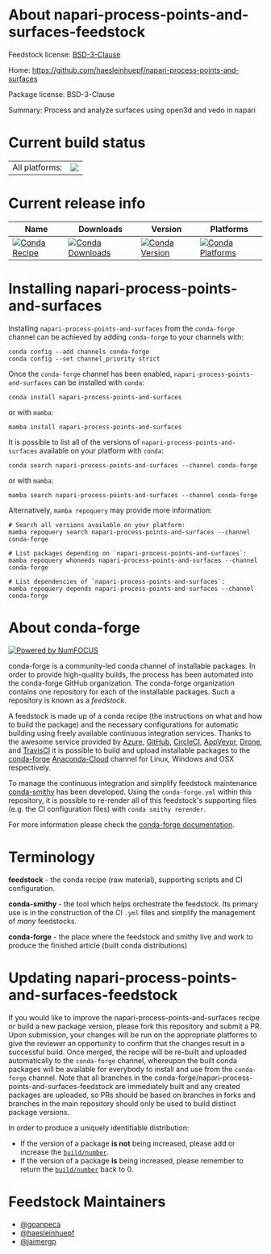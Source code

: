 About napari-process-points-and-surfaces-feedstock
==================================================

Feedstock license: [BSD-3-Clause](https://github.com/conda-forge/napari-process-points-and-surfaces-feedstock/blob/main/LICENSE.txt)

Home: https://github.com/haesleinhuepf/napari-process-points-and-surfaces

Package license: BSD-3-Clause

Summary: Process and analyze surfaces using open3d and vedo in napari

Current build status
====================


<table><tr><td>All platforms:</td>
    <td>
      <a href="https://dev.azure.com/conda-forge/feedstock-builds/_build/latest?definitionId=19161&branchName=main">
        <img src="https://dev.azure.com/conda-forge/feedstock-builds/_apis/build/status/napari-process-points-and-surfaces-feedstock?branchName=main">
      </a>
    </td>
  </tr>
</table>

Current release info
====================

| Name | Downloads | Version | Platforms |
| --- | --- | --- | --- |
| [![Conda Recipe](https://img.shields.io/badge/recipe-napari--process--points--and--surfaces-green.svg)](https://anaconda.org/conda-forge/napari-process-points-and-surfaces) | [![Conda Downloads](https://img.shields.io/conda/dn/conda-forge/napari-process-points-and-surfaces.svg)](https://anaconda.org/conda-forge/napari-process-points-and-surfaces) | [![Conda Version](https://img.shields.io/conda/vn/conda-forge/napari-process-points-and-surfaces.svg)](https://anaconda.org/conda-forge/napari-process-points-and-surfaces) | [![Conda Platforms](https://img.shields.io/conda/pn/conda-forge/napari-process-points-and-surfaces.svg)](https://anaconda.org/conda-forge/napari-process-points-and-surfaces) |

Installing napari-process-points-and-surfaces
=============================================

Installing `napari-process-points-and-surfaces` from the `conda-forge` channel can be achieved by adding `conda-forge` to your channels with:

```
conda config --add channels conda-forge
conda config --set channel_priority strict
```

Once the `conda-forge` channel has been enabled, `napari-process-points-and-surfaces` can be installed with `conda`:

```
conda install napari-process-points-and-surfaces
```

or with `mamba`:

```
mamba install napari-process-points-and-surfaces
```

It is possible to list all of the versions of `napari-process-points-and-surfaces` available on your platform with `conda`:

```
conda search napari-process-points-and-surfaces --channel conda-forge
```

or with `mamba`:

```
mamba search napari-process-points-and-surfaces --channel conda-forge
```

Alternatively, `mamba repoquery` may provide more information:

```
# Search all versions available on your platform:
mamba repoquery search napari-process-points-and-surfaces --channel conda-forge

# List packages depending on `napari-process-points-and-surfaces`:
mamba repoquery whoneeds napari-process-points-and-surfaces --channel conda-forge

# List dependencies of `napari-process-points-and-surfaces`:
mamba repoquery depends napari-process-points-and-surfaces --channel conda-forge
```


About conda-forge
=================

[![Powered by
NumFOCUS](https://img.shields.io/badge/powered%20by-NumFOCUS-orange.svg?style=flat&colorA=E1523D&colorB=007D8A)](https://numfocus.org)

conda-forge is a community-led conda channel of installable packages.
In order to provide high-quality builds, the process has been automated into the
conda-forge GitHub organization. The conda-forge organization contains one repository
for each of the installable packages. Such a repository is known as a *feedstock*.

A feedstock is made up of a conda recipe (the instructions on what and how to build
the package) and the necessary configurations for automatic building using freely
available continuous integration services. Thanks to the awesome service provided by
[Azure](https://azure.microsoft.com/en-us/services/devops/), [GitHub](https://github.com/),
[CircleCI](https://circleci.com/), [AppVeyor](https://www.appveyor.com/),
[Drone](https://cloud.drone.io/welcome), and [TravisCI](https://travis-ci.com/)
it is possible to build and upload installable packages to the
[conda-forge](https://anaconda.org/conda-forge) [Anaconda-Cloud](https://anaconda.org/)
channel for Linux, Windows and OSX respectively.

To manage the continuous integration and simplify feedstock maintenance
[conda-smithy](https://github.com/conda-forge/conda-smithy) has been developed.
Using the ``conda-forge.yml`` within this repository, it is possible to re-render all of
this feedstock's supporting files (e.g. the CI configuration files) with ``conda smithy rerender``.

For more information please check the [conda-forge documentation](https://conda-forge.org/docs/).

Terminology
===========

**feedstock** - the conda recipe (raw material), supporting scripts and CI configuration.

**conda-smithy** - the tool which helps orchestrate the feedstock.
                   Its primary use is in the construction of the CI ``.yml`` files
                   and simplify the management of *many* feedstocks.

**conda-forge** - the place where the feedstock and smithy live and work to
                  produce the finished article (built conda distributions)


Updating napari-process-points-and-surfaces-feedstock
=====================================================

If you would like to improve the napari-process-points-and-surfaces recipe or build a new
package version, please fork this repository and submit a PR. Upon submission,
your changes will be run on the appropriate platforms to give the reviewer an
opportunity to confirm that the changes result in a successful build. Once
merged, the recipe will be re-built and uploaded automatically to the
`conda-forge` channel, whereupon the built conda packages will be available for
everybody to install and use from the `conda-forge` channel.
Note that all branches in the conda-forge/napari-process-points-and-surfaces-feedstock are
immediately built and any created packages are uploaded, so PRs should be based
on branches in forks and branches in the main repository should only be used to
build distinct package versions.

In order to produce a uniquely identifiable distribution:
 * If the version of a package **is not** being increased, please add or increase
   the [``build/number``](https://docs.conda.io/projects/conda-build/en/latest/resources/define-metadata.html#build-number-and-string).
 * If the version of a package **is** being increased, please remember to return
   the [``build/number``](https://docs.conda.io/projects/conda-build/en/latest/resources/define-metadata.html#build-number-and-string)
   back to 0.

Feedstock Maintainers
=====================

* [@goanpeca](https://github.com/goanpeca/)
* [@haesleinhuepf](https://github.com/haesleinhuepf/)
* [@jaimergp](https://github.com/jaimergp/)

